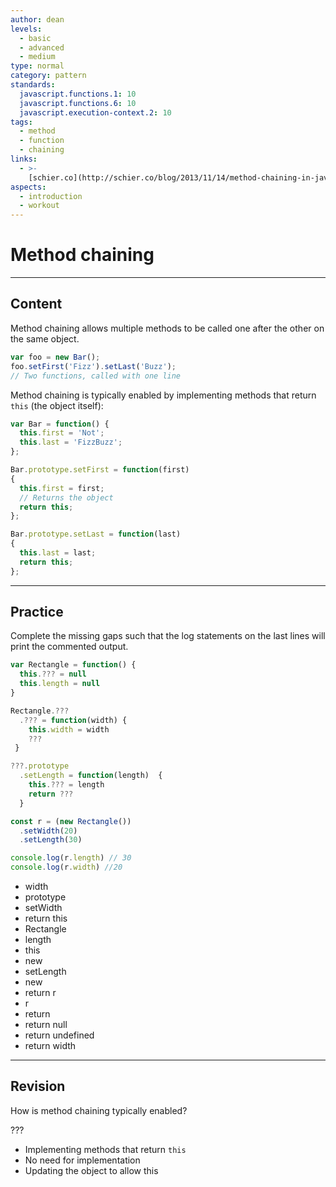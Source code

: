 ```yaml
---
author: dean
levels:
  - basic
  - advanced
  - medium
type: normal
category: pattern
standards:
  javascript.functions.1: 10
  javascript.functions.6: 10
  javascript.execution-context.2: 10
tags:
  - method
  - function
  - chaining
links:
  - >-
    [schier.co](http://schier.co/blog/2013/11/14/method-chaining-in-javascript.html){website}
aspects:
  - introduction
  - workout
---
```


# Method chaining


---

## Content

Method chaining allows multiple methods to be called one after the other on the same object.

```javascript
var foo = new Bar();
foo.setFirst('Fizz').setLast('Buzz');
// Two functions, called with one line
```

Method chaining is typically enabled by implementing methods that return `this` (the object itself):

```javascript
var Bar = function() {
  this.first = 'Not';
  this.last = 'FizzBuzz';
};

Bar.prototype.setFirst = function(first)
{
  this.first = first;
  // Returns the object
  return this;
};

Bar.prototype.setLast = function(last)
{
  this.last = last;
  return this;
};
```


---

## Practice

Complete the missing gaps such that the log statements on the last lines will print the commented output.

```javascript
var Rectangle = function() {
  this.??? = null
  this.length = null
}

Rectangle.???
  .??? = function(width) {
    this.width = width
    ???
 }

???.prototype
  .setLength = function(length)  {
    this.??? = length
    return ???
  }

const r = (new Rectangle())
  .setWidth(20)
  .setLength(30)

console.log(r.length) // 30
console.log(r.width) //20
```

* width
* prototype
* setWidth
* return this
* Rectangle
* length
* this
* new
* setLength
* new
* return r
* r
* return
* return null
* return undefined
* return width


---

## Revision

How is method chaining typically enabled?

???

* Implementing methods that return `this`
* No need for implementation
* Updating the object to allow this

